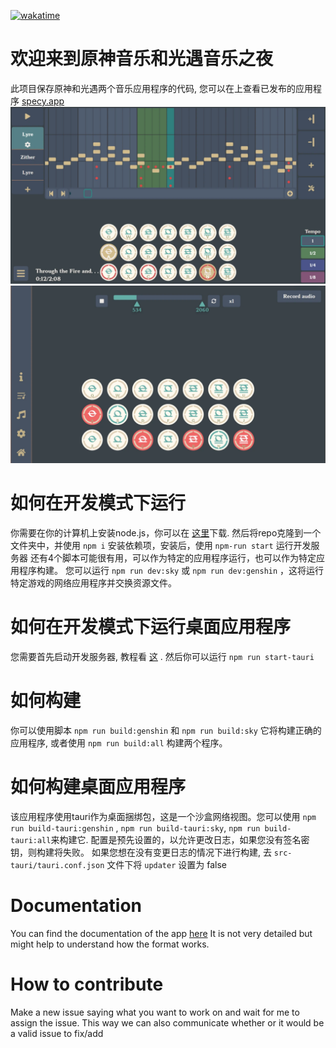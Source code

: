 [![wakatime](https://wakatime.com/badge/user/f0147aa6-69b8-4142-806c-050d6fee026e/project/68da356a-cd0b-40cb-996c-0799e406179f.svg)](https://wakatime.com/badge/user/f0147aa6-69b8-4142-806c-050d6fee026e/project/68da356a-cd0b-40cb-996c-0799e406179f)
# 欢迎来到原神音乐和光遇音乐之夜

此项目保存原神和光遇两个音乐应用程序的代码, 您可以在上查看已发布的应用程序 [specy.app](https://specy.app)
![Composer](docs/assets/composer.webp)
![Player](docs/assets/player.webp)

# 如何在开发模式下运行
你需要在你的计算机上安装node.js，你可以在 [这里](https://nodejs.org/en/)下载.
然后将repo克隆到一个文件夹中，并使用 `npm i` 安装依赖项，安装后，使用 `npm-run start` 运行开发服务器
还有4个脚本可能很有用，可以作为特定的应用程序运行，也可以作为特定应用程序构建。
您可以运行 `npm run dev:sky` 或  `npm run dev:genshin` ，这将运行特定游戏的网络应用程序并交换资源文件。

# 如何在开发模式下运行桌面应用程序
您需要首先启动开发服务器, 教程看 [这](#how-to-run-in-dev-mode) .
然后你可以运行 `npm run start-tauri`

# 如何构建
你可以使用脚本 `npm run build:genshin` 和 `npm run build:sky` 它将构建正确的应用程序, 或者使用 `npm run build:all` 构建两个程序。

# 如何构建桌面应用程序

该应用程序使用tauri作为桌面捆绑包，这是一个沙盒网络视图。您可以使用 `npm run build-tauri:genshin` , `npm run build-tauri:sky`, `npm run build-tauri:all`来构建它. 
配置是预先设置的，以允许更改日志，如果您没有签名密钥，则构建将失败。
如果您想在没有变更日志的情况下进行构建, 去 `src-tauri/tauri.conf.json` 文件下将 `updater` 设置为 false


# Documentation
You can find the documentation of the app [here](https://github.com/Specy/genshin-music/wiki)
It is not very detailed but might help to understand how the format works.

# How to contribute
Make a new issue saying what you want to work on and wait for me to assign the issue. This way we can also communicate whether or it would be a valid issue to fix/add
